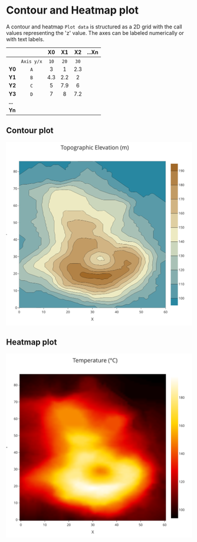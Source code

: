 # Contour and Heatmap plot

A contour and heatmap `Plot data` is structured as a 2D grid with the call values representing the 'z' value. The axes can be labeled numerically or with text labels.

|          |            | X0     | X1     | X2     | ...Xn  |
|----------|:----------:|:------:|:------:|:------:|:------:|
|          | `Axis y/x` | `10`   | `20`   | `30`   |        |
| **Y0**   | `A`        | 3      | 1      | 2.3    |        |
| **Y1**   | `B`        | 4.3    | 2.2    | 2      |        |
| **Y2**   | `C`        | 5      | 7.9    | 6      |        |
| **Y3**   | `D`        | 7      | 8      | 7.2    |        |
| **...**  |            |        |        |        |        |
| **Yn**   |            |        |        |        |        |

## Contour plot

![Contour plot](img/contourplot.png)

## Heatmap plot

![Heatmap plot](img/heatmapplot.png)
